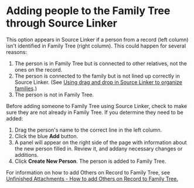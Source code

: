 


# Adding people to the Family Tree through Source Linker
















This option appears in Source Linker if a person from a record (left column) isn't identified in Family Tree (right column). This could happen for several reasons:  


 1. The person is in Family Tree but is connected to other relatives, not the ones on the record.
2. The person is connected to the family but is not lined up correctly in Source Linker. (See [Using drag and drop in Source Linker to organize families](https://www.familysearch.org/en/help/helpcenter/article/using-drag-and-drop-to-organize-families).)
3. The person is not in Family Tree.

Before adding someone to Family Tree using Source Linker, check to make sure they are not already in Family Tree. If you determine they need to be added:

1. Drag the person's name to the correct line in the left column.
2. Click the blue **Add** button.
3. A panel will appear on the right side of the page with information about the new person filled in. Review it, and addany necessary changes or additions.
4. Click **Create New Person**. The person is added to Family Tree.

For information on how to add Others on Record to Family Tree, see [Unfinished Attachments \- How to add Others on Record to Family Tree.](https://www.familysearch.org/en/help/helpcenter/article/unfinished-attachments-how-to-add-others-on-record-to-family-tree)











